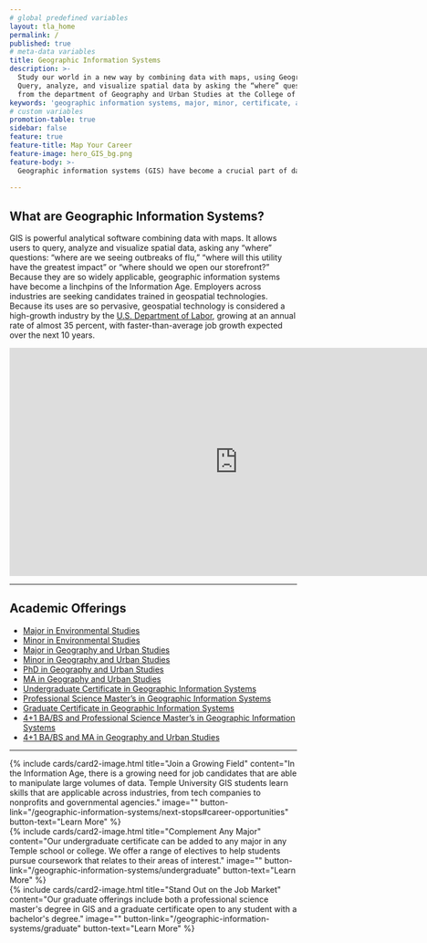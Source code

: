 ```yaml
---
# global predefined variables
layout: tla_home
permalink: /
published: true
# meta-data variables
title: Geographic Information Systems
description: >-
  Study our world in a new way by combining data with maps, using Geographic Information Systems (GIS) at Temple University.
  Query, analyze, and visualize spatial data by asking the “where” questions, and earn a major, minor, or certificate
  from the department of Geography and Urban Studies at the College of Liberal Arts.
keywords: 'geographic information systems, major, minor, certificate, academic offerings, psm, geography and urban studies'
# custom variables
promotion-table: true
sidebar: false
feature: true
feature-title: Map Your Career
feature-image: hero_GIS_bg.png
feature-body: >-
  Geographic information systems (GIS) have become a crucial part of data-driven decision-making. Adding a certificate or pursuing a GIS graduate degree will make you stand out in the job market.
  
---
```

## What are Geographic Information Systems?
GIS is powerful analytical software combining data with maps. It allows users to query, analyze and visualize spatial data, asking any “where” questions: “where are we seeing outbreaks of flu,” “where will this utility have the greatest impact” or “where should we open our storefront?” Because they are so widely applicable, geographic information systems have become a linchpins of the Information Age. Employers across industries are seeking candidates trained in geospatial technologies. Because its uses are so pervasive, geospatial technology is considered a high-growth industry by the [U.S. Department of Labor](https://www.doleta.gov/brg/indprof/geospatial_profile.cfm), growing at an annual rate of almost 35 percent, with faster-than-average job growth expected over the next 10 years.
<div align="center"><iframe width="800" height="400" src="https://www.youtube.com/embed/Mlj-BvcAkxo" frameborder="0" allow="autoplay; encrypted-media" allowfullscreen></iframe></div>

___

## Academic Offerings
- [Major in Environmental Studies](http://bulletin.temple.edu/undergraduate/liberal-arts/environmental-studies/ba-environmental-studies/)
- [Minor in Environmental Studies](http://bulletin.temple.edu/undergraduate/liberal-arts/environmental-studies/ba-environmental-studies/)
- [Major in Geography and Urban Studies](http://bulletin.temple.edu/undergraduate/liberal-arts/geography-urban-studies/ba-geography-urban-studies/)
- [Minor in Geography and Urban Studies](http://bulletin.temple.edu/undergraduate/liberal-arts/geography-urban-studies/minor-geography-urban-studies/)
- [PhD in Geography and Urban Studies](http://bulletin.temple.edu/graduate/scd/cla/geography-urban-studies-phd/)
- [MA in Geography and Urban Studies](http://bulletin.temple.edu/graduate/scd/cla/geography-urban-studies-ma/)
- [Undergraduate Certificate in Geographic Information Systems](http://bulletin.temple.edu/undergraduate/liberal-arts/certificate-programs/certificate-geographic-information-systems/)
- [Professional Science Master’s in Geographic Information Systems](http://bulletin.temple.edu/graduate/scd/cla/geographic-information-systems-psm/)
- [Graduate Certificate in Geographic Information Systems](http://bulletin.temple.edu/graduate/scd/cla/geographic-information-systems-certificate/)
- [4+1 BA/BS and Professional Science Master’s in Geographic Information Systems](/geographic-information-systems/undergraduate#accelerated-degree-41)
- [4+1 BA/BS and MA in Geography and Urban Studies](/geographic-information-systems/undergraduate#accelerated-degree-41)

___

<div class="row row-wide">
  <div class="col m12 l4">{% include cards/card2-image.html
    title="Join a Growing Field"
    content="In the Information Age, there is a growing need for job candidates that are able to manipulate large volumes of data. Temple University GIS students learn skills that are applicable across industries, from tech companies to nonprofits and governmental agencies."
    image=""
    button-link="/geographic-information-systems/next-stops#career-opportunities"
    button-text="Learn More" %}
  </div>
  <div class="row row-wide">
    <div class="col m12 l4">{% include cards/card2-image.html
      title="Complement Any Major"
      content="Our undergraduate certificate can be added to any major in any Temple school or college. We offer a range of electives to help students pursue coursework that relates to their areas of interest."
      image=""
      button-link="/geographic-information-systems/undergraduate"
      button-text="Learn More" %}
    </div>
    <div class="row row-wide">
      <div class="col m12 l4">{% include cards/card2-image.html
        title="Stand Out on the Job Market"
        content="Our graduate offerings include both a professional science master's degree in GIS and a graduate certificate open to any student with a bachelor's degree."
        image=""
        button-link="/geographic-information-systems/graduate"
        button-text="Learn More" %}
      </div>
</div>
